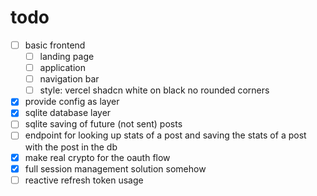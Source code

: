 # todo

- [ ] basic frontend
  - [ ] landing page
  - [ ] application
  - [ ] navigation bar
  - [ ] style: vercel shadcn white on black no rounded corners
- [x] provide config as layer
- [x] sqlite database layer
- [ ] sqlite saving of future (not sent) posts
- [ ] endpoint for looking up stats of a post and saving the stats of a post with the post in the db
- [x] make real crypto for the oauth flow
- [x] full session management solution somehow
- [ ] reactive refresh token usage
